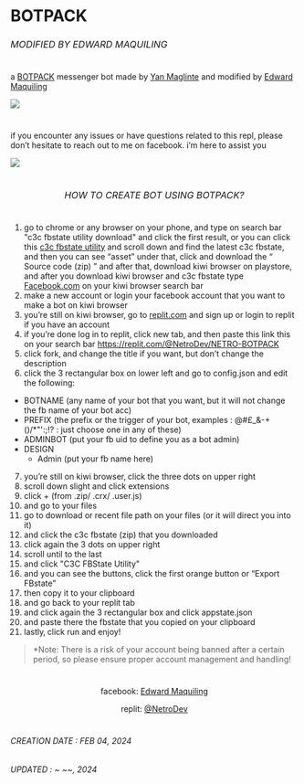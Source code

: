 <h1>BOTPACK<sub><sub></sub><sub><sub><h6>MODIFIED BY EDWARD MAQUILING</h6></sub></sub></sub>
</h1>

a [BOTPACK](https://replit.com/@NetroDev/NETRO-BOTPACK) messenger bot made by [Yan Maglinte](https://www.facebook.com/yandeva.me) and modified by [Edward Maquiling](https://www.facebook.com/100079288574657)

[<img align="center" src="https://i.ibb.co/khSZZPL/IMG-20230730-074956.jpg">](https://replit.com/@NetroDev/NETRO-BOTPACK)
<h1></h1>

if you encounter any issues or have questions related to this repl‚ please don’t hesitate to reach out to me on facebook. i’m here to assist you

[<img align="center" src="https://i.imgur.com/ntYpn7d.jpeg">](https://www.facebook.com/100079288574657)
<h1></h1>


<div align="center">  
<h1><sub><sub></sub><sub><sub><h6>HOW TO CREATE BOT USING BOTPACK?</h6></sub></sub></sub></h1></div>

1. go to chrome or any browser on your phone‚ and type on search bar "c3c fbstate utility download" and click the first result‚ or you can click this [c3c fbstate utility](https://github.com/c3cbot/c3c-fbstate/releases) and scroll down and find the latest c3c fbstate‚ and then you can see “asset” under that‚ click and download the “ Source code (zip) ” and after that‚ download kiwi browser on playstore‚ and after you download kiwi browser and c3c fbstate type [Facebook.com](https://www.facebook.com) on your kiwi browser search bar
2. make a new account or login your facebook account that you want to make a bot on kiwi browser
3. you’re still on kiwi browser‚ go to [replit.com](https://www.replit.com) and sign up or login to replit if you have an account
4. if you’re done log in to replit‚ click new tab‚ and then paste this link this on your search bar https://replit.com/@NetroDev/NETRO-BOTPACK 
5. click fork‚ and change the title if you want‚ but don’t change the description 
6. click the 3 rectangular box on lower left and go to config.json and edit the following:
- BOTNAME (any name of your bot that you want‚ but it will not change the fb name of your bot acc)
- PREFIX (the prefix or the trigger of your bot‚ examples : @#£_&-+()/*"':;!? : just choose one in any of these)
- ADMINBOT (put your fb uid to define you as a bot admin)
- DESIGN
    - Admin (put your fb name here)
7. you’re still on kiwi browser‚ click the three dots on upper right
8. scroll down slight and click extensions
9. click + (from .zip/ .crx/ .user.js)
10. and go to your files
11. go to download or recent file path on your files (or it will direct you into it)
12. and click the c3c fbstate (zip) that you downloaded
13. click again the 3 dots on upper right
14. scroll until to the last
15. and click "C3C FBState Utility"
16. and you can see the buttons‚ click the first orange button or “Export FBstate”
17. then copy it to your clipboard
18. and go back to your replit tab
19. and click again the 3 rectangular box and click appstate.json
20. and paste there the fbstate that you copied on your clipboard
21. lastly‚ click run and enjoy!


> *Note: There is a risk of your account being banned after a certain period, so please ensure proper account management and handling!
<h1></h1>

  <div align="center">
    
facebook: [Edward Maquiling](https://www.facebook.com/100079288574657)
  
  replit: [@NetroDev](https://replit.com/@NetroDev)
</div><h1></h1>

<h6>CREATION DATE : FEB 04‚ 2024</h6>
<h6>UPDATED : ~ ~~‚ 2024</h6>
<h1></h1>
